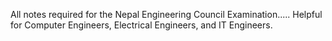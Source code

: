 All notes required for the Nepal Engineering Council Examination.....
Helpful for Computer Engineers, Electrical Engineers, and IT Engineers.
